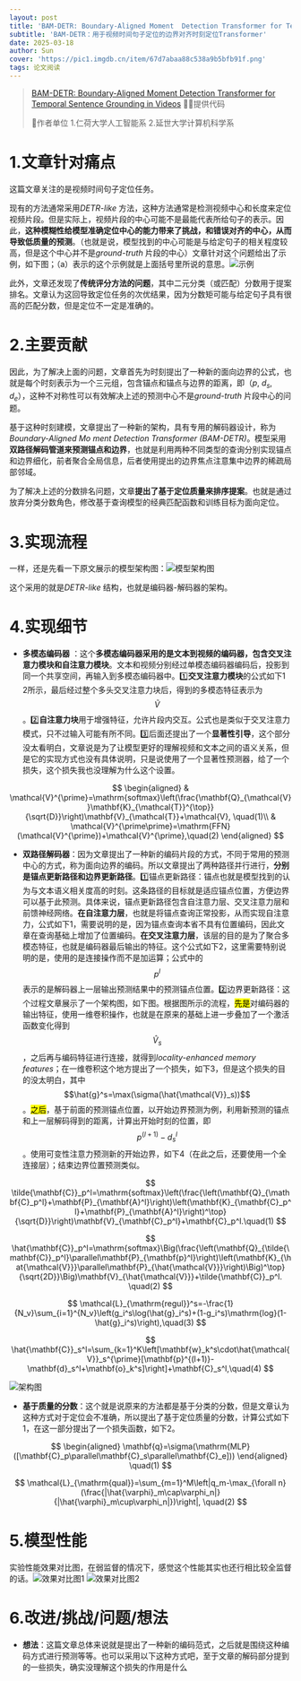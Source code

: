 ```yaml
---
layout: post
title: 'BAM-DETR: Boundary-Aligned Moment  Detection Transformer for Temporal Sentence  Grounding in Videos ECCV 2024'
subtitle: 'BAM-DETR：用于视频时间句子定位的边界对齐时刻定位Transformer'
date: 2025-03-18
author: Sun
cover: 'https://pic1.imgdb.cn/item/67d7abaa88c538a9b5bfb91f.png'
tags: 论文阅读
---
```


> [BAM-DETR: Boundary-Aligned Moment  Detection Transformer for Temporal Sentence  Grounding in Videos](https://www.ecva.net/papers/eccv_2024/papers_ECCV/papers/00212.pdf)
> 💐💐提供代码
> 
> 📌作者单位
> 1.仁荷大学人工智能系
> 2.延世大学计算机科学系

# 1.文章针对痛点

这篇文章关注的是视频时间句子定位任务。

现有的方法通常采用*DETR-like* 方法，这种方法通常是检测视频中心和长度来定位视频片段。但是实际上，视频片段的中心可能不是最能代表所给句子的表示。因此，**这种模糊性给模型准确定位中心的能力带来了挑战，和错误对齐的中心，从而导致低质量的预测**。（也就是说，模型找到的中心可能是与给定句子的相关程度较高，但是这个中心并不是*ground-truth* 片段的中心）文章针对这个问题给出了示例，如下图；（a）表示的这个示例就是上面括号里所说的意思。![示例](https://pic1.imgdb.cn/item/67d7ad5588c538a9b5bfb9c0.png)

此外，文章还发现了**传统评分方法的问题**，其中二元分类（或匹配）分数用于提案排名。文章认为这回导致定位任务的次优结果，因为分数矩可能与给定句子具有很高的匹配分数，但是定位不一定是准确的。

# 2.主要贡献

因此，为了解决上面的问题，文章首先为时刻提出了一种新的面向边界的公式，也就是每个时刻表示为一个三元组，包含锚点和锚点与边界的距离，即（$p$, $d_s$, $d_e$），这种不对称性可以有效解决上述的预测中心不是*ground-truth* 片段中心的问题。

基于这种时刻建模，文章提出了一种新的架构，具有专用的解码器设计，称为*Boundary-Aligned Mo ment Detection Transformer (BAM-DETR)*。模型采用**双路径解码管道来预测锚点和边界**，也就是利用两种不同类型的查询分别实现锚点和边界细化，前者聚合全局信息，后者使用提出的边界焦点注意集中边界的稀疏局部邻域。

为了解决上述的分数排名问题，文章**提出了基于定位质量来排序提案**。也就是通过放弃分类分数角色，修改基于查询模型的经典匹配函数和训练目标为面向定位。

# 3.实现流程

一样，还是先看一下原文展示的模型架构图：![模型架构图](https://pic1.imgdb.cn/item/67d7ec1d88c538a9b5bfeb96.png)

这个采用的就是*DETR-like* 结构，也就是编码器-解码器的架构。

# 4.实现细节

* **多模态编码器** ：这个**多模态编码器采用的是文本到视频的编码器，包含交叉注意力模块和自注意力模块**。文本和视频分别经过单模态编码器编码后，投影到同一个共享空间，再输入到多模态编码器中。1️⃣**交叉注意力模块**的公式如下1 2所示，最后经过整个多头交叉注意力块后，得到的多模态特征表示为$$\tilde{V}$$。2️⃣**自注意力块**用于增强特征，允许片段内交互。公式也是类似于交叉注意力模式，只不过输入可能有所不同。3️⃣后面还提出了一个**显著性引导**，这个部分没太看明白，文章说是为了让模型更好的理解视频和文本之间的语义关系，但是它的实现方式也没有具体说明，只是说使用了一个显著性预测器，给了一个损失，这个损失我也没理解为什么这个设置。

$$
\begin{aligned}
 & \mathcal{V}^{\prime}=\mathrm{softmax}\left(\frac{\mathbf{Q}_{\mathcal{V}}\mathbf{K}_{\mathcal{T}}^{\top}}{\sqrt{D}}\right)\mathbf{V}_{\mathcal{T}}+\mathcal{V}, \quad(1)\\
 & \mathcal{V}^{\prime\prime}=\mathrm{FFN}(\mathcal{V}^{\prime})+\mathcal{V}^{\prime},\quad(2)
\end{aligned}
$$

* **双路径解码器**：因为文章提出了一种新的编码片段的方式，不同于常用的预测中心的方式，称为面向边界的编码。所以文章提出了两种路径并行进行，**分别是锚点更新路径和边界更新路径**。1️⃣锚点更新路径：锚点也就是模型找到的认为与文本语义相关度高的时刻。这条路径的目标就是适应锚点位置，方便边界可以基于此预测。具体来说，锚点更新路径包含自注意力层、交叉注意力层和前馈神经网络。**在自注意力层**，也就是将锚点查询正常投影，从而实现自注意力，公式如下1，需要说明的是，因为锚点查询本省不具有位置编码，因此文章在查询基础上增加了位置编码。**在交叉注意力层**，该层的目的是为了聚合多模态特征，也就是编码器最后输出的特征。这个公式如下2，这里需要特别说明的是，使用的是连接操作而不是加运算；公式中的$$p^l$$表示的是解码器上一层输出预测结果中的预测锚点位置。2️⃣边界更新路径：这个过程文章展示了一个架构图，如下图。根据图所示的流程，<mark>先是</mark>对编码器的输出特征，使用一维卷积操作，也就是在原来的基础上进一步叠加了一个激活函数变化得到$$\hat{V}_s$$，之后再与编码特征进行连接，就得到*locality-enhanced memory features*；在一维卷积这个地方提出了一个损失，如下3，但是这个损失的目的没太明白，其中$$\hat{g}^s=\max(\sigma(\hat{\mathcal{V}}_s))$$ 。<mark>之后</mark>，基于前面的预测锚点位置，以开始边界预测为例，利用新预测的锚点和上一层解码得到的距离，计算出开始时刻的位置，即$$p^{(l+1)}-d_s^l$$ 。使用可变性注意力预测新的开始边界，如下4（在此之后，还要使用一个全连接层）；结束边界位置预测类似。

$$
\tilde{\mathbf{C}}_p^l=\mathrm{softmax}\left(\frac{\left(\mathbf{Q}_{\mathbf{C}_p^l}+\mathbf{P}_{\mathbf{A}^l}\right)\left(\mathbf{K}_{\mathbf{C}_p^l}+\mathbf{P}_{\mathbf{A}^l}\right)^\top}{\sqrt{D}}\right)\mathbf{V}_{\mathbf{C}_p^l}+\mathbf{C}_p^l.\quad(1)
$$

$$
\hat{\mathbf{C}}_p^l=\mathrm{softmax}\Big(\frac{\left(\mathbf{Q}_{\tilde{\mathbf{C}}_p^l}\parallel\mathbf{P}_{\mathbf{p}^l}\right)\left(\mathbf{K}_{\hat{\mathcal{V}}}\parallel\mathbf{P}_{\hat{\mathcal{V}}}\right)\Big)^\top}{\sqrt{2D}}\Big)\mathbf{V}_{\hat{\mathcal{V}}}+\tilde{\mathbf{C}}_p^l. \quad(2)
$$

$$
\mathcal{L}_{\mathrm{regul}}^s=-\frac{1}{N_v}\sum_{i=1}^{N_v}\left(g_i^s\log(\hat{g}_i^s)+(1-g_i^s)\mathrm{log}(1-\hat{g}_i^s)\right),\quad(3)
$$

$$
\hat{\mathbf{C}}_s^l=\sum_{k=1}^K\left[\mathbf{w}_k^s\cdot\hat{\mathcal{V}}_s^{\prime}[\mathbf{p}^{(l+1)}-\mathbf{d}_s^l+\mathbf{o}_k^s]\right]+\mathbf{C}_s^l,\quad(4)
$$

![架构图](https://pic1.imgdb.cn/item/67d8f66d88c538a9b5c01e1a.png)

* **基于质量的分数**：这个就是说原来的方法都是基于分类的分数，但是文章认为这种方式对于定位会不准确，所以提出了基于定位质量的分数，计算公式如下1，在这一部分提出了一个损失函数，如下2。

$$
\begin{aligned}
\mathbf{q}=\sigma(\mathrm{MLP}([\mathbf{C}_p\parallel\mathbf{C}_s\parallel\mathbf{C}_e]))
\end{aligned} \quad(1)
$$

$$
\mathcal{L}_{\mathrm{qual}}=\sum_{m=1}^M\left|q_m-\max_{\forall n}(\frac{|\hat{\varphi}_m\cap\varphi_n|}{|\hat{\varphi}_m\cup\varphi_n|})\right|, \quad(2)
$$

# 5.模型性能

实验性能效果对比图，在弱监督的情况下，感觉这个性能其实也还行相比较全监督的话。![效果对比图1](https://pic1.imgdb.cn/item/67d8f6a588c538a9b5c01e20.png)
![效果对比图2](https://pic1.imgdb.cn/item/67d8f6ee88c538a9b5c01e26.png)

# 6.改进/挑战/问题/想法

* **想法**：这篇文章总体来说就是提出了一种新的编码范式，之后就是围绕这种编码方式进行预测等等。也可以采用以下这种方式吧，至于文章的解码部分提到的一些损失，确实没理解这个损失的作用是什么

